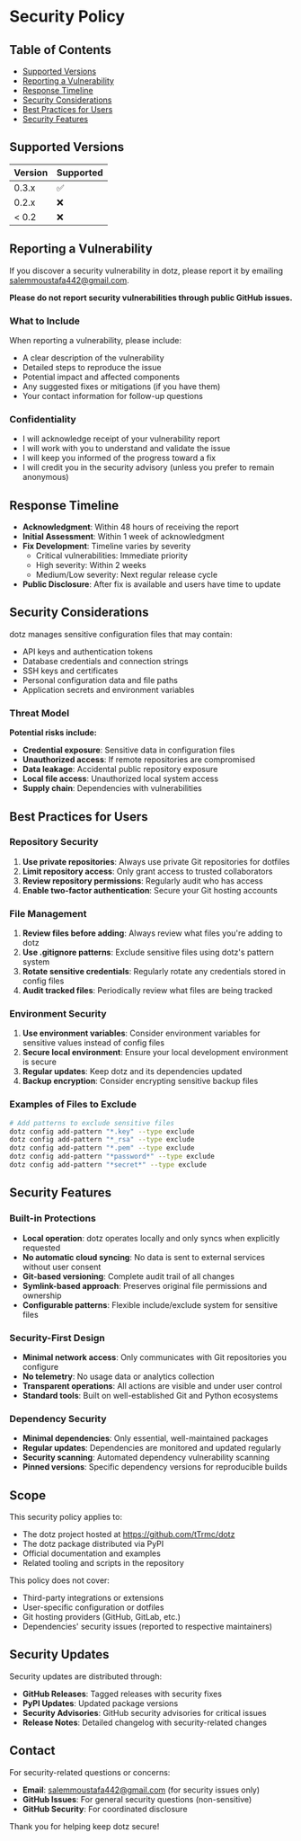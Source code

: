 # Security Policy

## Table of Contents

* [Supported Versions](#supported-versions)
* [Reporting a Vulnerability](#reporting-a-vulnerability)
* [Response Timeline](#response-timeline)
* [Security Considerations](#security-considerations)
* [Best Practices for Users](#best-practices-for-users)
* [Security Features](#security-features)

## Supported Versions

| Version | Supported          |
| ------- | ------------------ |
| 0.3.x   | :white_check_mark: |
| 0.2.x   | :x:                |
| < 0.2   | :x:                |

## Reporting a Vulnerability

If you discover a security vulnerability in dotz, please report it by emailing [salemmoustafa442@gmail.com](mailto:salemmoustafa442@gmail.com).

**Please do not report security vulnerabilities through public GitHub issues.**

### What to Include

When reporting a vulnerability, please include:

* A clear description of the vulnerability
* Detailed steps to reproduce the issue
* Potential impact and affected components
* Any suggested fixes or mitigations (if you have them)
* Your contact information for follow-up questions

### Confidentiality

* I will acknowledge receipt of your vulnerability report
* I will work with you to understand and validate the issue
* I will keep you informed of the progress toward a fix
* I will credit you in the security advisory (unless you prefer to remain anonymous)

## Response Timeline

* **Acknowledgment**: Within 48 hours of receiving the report
* **Initial Assessment**: Within 1 week of acknowledgment
* **Fix Development**: Timeline varies by severity
  * Critical vulnerabilities: Immediate priority
  * High severity: Within 2 weeks
  * Medium/Low severity: Next regular release cycle
* **Public Disclosure**: After fix is available and users have time to update

## Security Considerations

dotz manages sensitive configuration files that may contain:

* API keys and authentication tokens
* Database credentials and connection strings
* SSH keys and certificates
* Personal configuration data and file paths
* Application secrets and environment variables

### Threat Model

**Potential risks include:**

* **Credential exposure**: Sensitive data in configuration files
* **Unauthorized access**: If remote repositories are compromised
* **Data leakage**: Accidental public repository exposure
* **Local file access**: Unauthorized local system access
* **Supply chain**: Dependencies with vulnerabilities

## Best Practices for Users

### Repository Security

1. **Use private repositories**: Always use private Git repositories for dotfiles
2. **Limit repository access**: Only grant access to trusted collaborators
3. **Review repository permissions**: Regularly audit who has access
4. **Enable two-factor authentication**: Secure your Git hosting accounts

### File Management

1. **Review files before adding**: Always review what files you're adding to dotz
2. **Use .gitignore patterns**: Exclude sensitive files using dotz's pattern system
3. **Rotate sensitive credentials**: Regularly rotate any credentials stored in config files
4. **Audit tracked files**: Periodically review what files are being tracked

### Environment Security

1. **Use environment variables**: Consider environment variables for sensitive values instead of config files
2. **Secure local environment**: Ensure your local development environment is secure
3. **Regular updates**: Keep dotz and its dependencies updated
4. **Backup encryption**: Consider encrypting sensitive backup files

### Examples of Files to Exclude

```bash
# Add patterns to exclude sensitive files
dotz config add-pattern "*.key" --type exclude
dotz config add-pattern "*_rsa" --type exclude
dotz config add-pattern "*.pem" --type exclude
dotz config add-pattern "*password*" --type exclude
dotz config add-pattern "*secret*" --type exclude
```

## Security Features

### Built-in Protections

* **Local operation**: dotz operates locally and only syncs when explicitly requested
* **No automatic cloud syncing**: No data is sent to external services without user consent
* **Git-based versioning**: Complete audit trail of all changes
* **Symlink-based approach**: Preserves original file permissions and ownership
* **Configurable patterns**: Flexible include/exclude system for sensitive files

### Security-First Design

* **Minimal network access**: Only communicates with Git repositories you configure
* **No telemetry**: No usage data or analytics collection
* **Transparent operations**: All actions are visible and under user control
* **Standard tools**: Built on well-established Git and Python ecosystems

### Dependency Security

* **Minimal dependencies**: Only essential, well-maintained packages
* **Regular updates**: Dependencies are monitored and updated regularly
* **Security scanning**: Automated dependency vulnerability scanning
* **Pinned versions**: Specific dependency versions for reproducible builds

## Scope

This security policy applies to:

* The dotz project hosted at <https://github.com/tTrmc/dotz>
* The dotz package distributed via PyPI
* Official documentation and examples
* Related tooling and scripts in the repository

This policy does not cover:

* Third-party integrations or extensions
* User-specific configuration or dotfiles
* Git hosting providers (GitHub, GitLab, etc.)
* Dependencies' security issues (reported to respective maintainers)

## Security Updates

Security updates are distributed through:

* **GitHub Releases**: Tagged releases with security fixes
* **PyPI Updates**: Updated package versions
* **Security Advisories**: GitHub security advisories for critical issues
* **Release Notes**: Detailed changelog with security-related changes

## Contact

For security-related questions or concerns:

* **Email**: [salemmoustafa442@gmail.com](mailto:salemmoustafa442@gmail.com) (for security issues only)
* **GitHub Issues**: For general security questions (non-sensitive)
* **GitHub Security**: For coordinated disclosure

Thank you for helping keep dotz secure!
